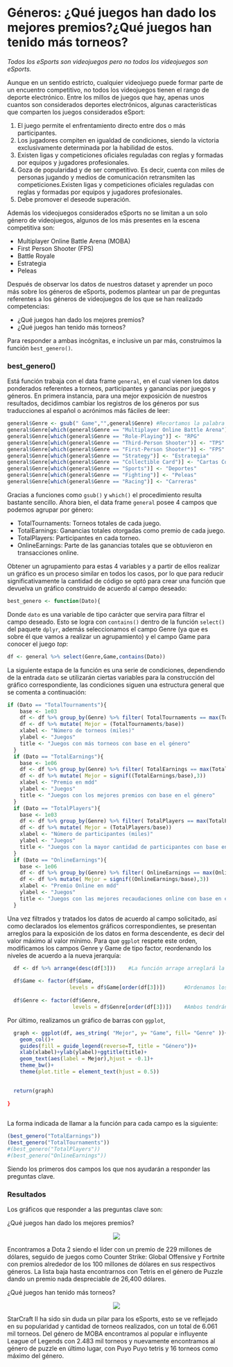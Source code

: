 # Géneros: ¿Qué juegos han dado los mejores premios?¿Qué juegos han tenido más torneos?

*Todos los eSports son videojuegos pero no todos los videojuegos son eSports.*

Aunque en un sentido estricto, cualquier videojuego puede formar parte de un encuentro competitivo, no todos los videojuegos tienen el rango de deporte electrónico. Entre los millos de juegos que hay, apenas unos cuantos son considerados deportes electrónicos, algunas características que comparten los juegos considerados eSport:

1. El juego permite el enfrentamiento directo entre dos o más participantes.
2. Los jugadores compiten en igualdad de condiciones, siendo la victoria exclusivamente determinada por la habilidad de estos.
3. Existen ligas y competiciones oficiales reguladas con reglas y formadas por equipos y jugadores profesionales.
4. Goza de popularidad y de ser competitivo. Es decir, cuenta con miles de personas jugando y medios de comunicación retransmiten las competiciones.Existen ligas y competiciones oficiales reguladas con reglas y formadas por equipos y jugadores profesionales.
5. Debe promover el deseode superación.

Además los videojuegos considerados eSports no se limitan a un solo género de videojuegos, algunos de los más presentes en la escena competitiva son:

- Multiplayer Online Battle Arena (MOBA)
- First Person Shooter (FPS)
- Battle Royale
- Estrategia
- Peleas

Después de observar los datos de nuestros dataset y aprender un poco más sobre los géneros de eSports, podemos plantear un par de preguntas referentes a los géneros de videojuegos de los que se han realizado competencias:

- ¿Qué juegos han dado los mejores premios?
- ¿Qué juegos han tenido más torneos?

Para responder a ambas incógnitas, e inclusive un par más, construimos la función `best_genero()`.

### best_genero()

Está función trabaja con el data frame `general`, en el cual vienen los datos ponderados referentes a torneos, participantes y ganancias por juegos y géneros. En primera instancia, para una mejor exposición de nuestros resultados, decidimos cambiar los registros de los géneros por sus traducciones al español o acrónimos más fáciles de leer:

```R
general$Genre <- gsub(" Game","",general$Genre) #Recortamos la palabra
general$Genre[which(general$Genre == "Multiplayer Online Battle Arena")] <- "MOBA"
general$Genre[which(general$Genre == "Role-Playing")] <- "RPG"
general$Genre[which(general$Genre == "Third-Person Shooter")] <- "TPS"
general$Genre[which(general$Genre == "First-Person Shooter")] <- "FPS"
general$Genre[which(general$Genre == "Strategy")] <- "Estrategia"
general$Genre[which(general$Genre == "Collectible Card")] <- "Cartas Coleccionables"
general$Genre[which(general$Genre == "Sports")] <- "Deportes"
general$Genre[which(general$Genre == "Fighting")] <- "Peleas"
general$Genre[which(general$Genre == "Racing")] <- "Carreras"
```

Gracias a funciones como `gsub()` y `which()` el procedimiento resulta bastante sencillo. Ahora bien, el data frame `general` posee 4 campos que podemos agrupar por género:

- TotalTournaments: Torneos totales de cada juego.
- TotalEarnings: Ganancias totales otorgadas como premio de cada juego.
- TotalPlayers: Participantes en cada torneo.
- OnlineEarnings: Parte de las ganancias totales que se obtuvieron en transacciones online.

Obtener un agrupamiento para estas 4 variables y a partir de ellos realizar un gráfico es un proceso similar en todos los casos, por lo que para reducir significativamente la cantidad de código se optó para crear una función que devuelva un gráfico construido de acuerdo al campo deseado:

```R
best_genero <- function(Dato){
```

Donde `dato` es una variable de tipo carácter que servira para filtrar el campo deseado. Esto se logra con `contains()` dentro de la función `select()` del paquete `dplyr`, además seleccionamos el campo Genre (ya que es sobre él que vamos a realizar un agrupamiento) y el campo Game para conocer el juego *top*:

```R
df <- general %>% select(Genre,Game,contains(Dato)) 
```

La siguiente estapa de la función es una serie de condiciones, dependiendo de la entrada `dato` se utilizarán ciertas variables para la construcción del gráfico correspondiente, las condiciones siguen una estructura general que se comenta a continuación:

```R
if (Dato == "TotalTournaments"){                                                        #Si se solicitó el gráfico de torneos se entra a la condición
    base <- 1e03                                                                        #Se crea una variable del orden de miles
    df <- df %>% group_by(Genre) %>% filter( TotalTournaments == max(TotalTournaments)) #Se agrupa por género el registro con la máxima cantidad de torneos
    df <- df %>% mutate( Mejor = (TotalTournaments/base))                               #Los torneos se pasan al orden de miles y renombramos la columna como "Mejor"
    xlabel <- "Número de torneos (miles)"                                               #Se declaran etiquetas y título para el gráfico correspondiente
    ylabel <- "Juegos"
    title <- "Juegos con más torneos con base en el género"
  } 
  if (Dato == "TotalEarnings"){
    base <- 1e06
    df <- df %>% group_by(Genre) %>% filter( TotalEarnings == max(TotalEarnings))
    df <- df %>% mutate( Mejor = signif((TotalEarnings/base),3))
    xlabel <- "Premio en mdd"
    ylabel <- "Juegos"
    title <- "Juegos con los mejores premios con base en el género"
  }
  if (Dato == "TotalPlayers"){
    base <- 1e03
    df <- df %>% group_by(Genre) %>% filter( TotalPlayers == max(TotalPlayers))
    df <- df %>% mutate( Mejor = (TotalPlayers/base))
    xlabel <- "Número de participantes (miles)"
    ylabel <- "Juegos"
    title <- "Juegos con la mayor cantidad de participantes con base en el género"
  }
  if (Dato == "OnlineEarnings"){
    base <- 1e06
    df <- df %>% group_by(Genre) %>% filter( OnlineEarnings == max(OnlineEarnings))
    df <- df %>% mutate( Mejor = signif((OnlineEarnings/base),3))
    xlabel <- "Premio Online en mdd"
    ylabel <- "Juegos"
    title <- "Juegos con las mejores recaudaciones online con base en el género"
  }
```

Una vez filtrados y tratados los datos de acuerdo al campo solicitado, así como declarados los elementos gráficos correspondientes, se presentan arreglos para la exposición de los datos en forma descendente, es decir del valor máximo al valor mínimo. Para que `ggplot` respete este orden, modificamos los campos Genre y Game de tipo factor, reordenando los niveles de acuerdo a la nueva jerarquía:

```R
  df <- df %>% arrange(desc(df[3]))    #La función arrage arreglará la tercer columna de df (df[3] == df$Mejor) en formato descendente
  
  df$Game <- factor(df$Game,                                
                    levels = df$Game[order(df[3])])      #Ordenamos los niveles de los factores de los campos de juego y género
  
  df$Genre <- factor(df$Genre,
                     levels = df$Genre[order(df[3])])    #Ambos tendrán la jerarquía de "Mejor".
```

Por último, realizamos un gráfico de barras con `ggplot`, 

```R
  graph <- ggplot(df, aes_string( "Mejor", y= "Game", fill= "Genre" ))+       #Declaramos las estéticas
    geom_col()+                                                               #Establecemos el tipo de gráfico como gráfico de columnas                 
    guides(fill = guide_legend(reverse=T, title = "Género"))+                 #Invertimos el orden de la leyenda y le damos un título
    xlab(xlabel)+ylab(ylabel)+ggtitle(title)+                                 #Asignamos las etiquetas declaradas en las condiciones
    geom_text(aes(label = Mejor),hjust = -0.1)+                               #Mostramos el valor de cada columna
    theme_bw()+                                                               #Colocamos un fondo blanco
    theme(plot.title = element_text(hjust = 0.5))                             #Centramos el título

  
  return(graph)                                                               #Regresamos el gráfico como resultado de la función
  
}
  
```

La forma indicada de llamar a la función para cada campo es la siguiente:

```R
(best_genero("TotalEarnings"))
(best_genero("TotalTournaments"))
#(best_genero("TotalPlayers"))
#(best_genero("OnlineEarnings"))
```

Siendo los primeros dos campos los que nos ayudarán a responder las preguntas clave.

### Resultados 

Los gráficos que responder a las preguntas clave son:

¿Qué juegos han dado los mejores premios?

<p align="center">
<img src="../../Imágenes/Proyecto2.1.jpeg">
</p>

Encontramos a Dota 2 siendo el líder con un premio de 229 millones de dólares, seguido de juegos como Counter Strike: Global Offensive y Fortnite con premios alrededor de los 100 millones de dólares en sus respectivos géneros. La lista baja hasta encontrarnos con Tetris en el género de Puzzle dando un premio nada despreciable de 26,400 dólares. 

¿Qué juegos han tenido más torneos?

<p align="center">
<img src="../../Imágenes/Proyecto2.2.jpeg">
</p>

StarCraft II ha sido sin duda un pilar para los eSports, esto se ve reflejado en su popularidad y cantidad de torneos realizados, con un total de 6.061 mil torneos. Del género de MOBA encontramos al popular e influyente League of Legends con 2.483 mil torneos y nuevamente encontramos al género de puzzle en último lugar, con Puyo Puyo tetris y 16 torneos como máximo del género.


